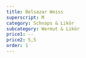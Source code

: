 ```yaml
---
title: Belsazar Weiss
superscript: M
category: Schnaps & Likör
subcategory: Wermut & Likör
price1: --
price2: 5,5
order: 1
---
```

